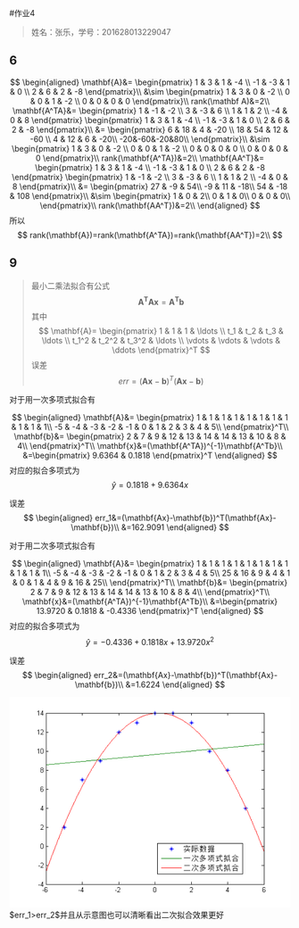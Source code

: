 #作业4

> 姓名：张乐，学号：201628013229047


## **6**
$$
\begin{aligned}
\mathbf{A}&=
\begin{pmatrix}
1 & 3 & 1 & -4 \\
-1 & -3 & 1 & 0 \\
2 & 6 & 2 & -8
\end{pmatrix}\\
&\sim
\begin{pmatrix}
1 & 3 & 0 & -2 \\
0 & 0 & 1 & -2 \\
0 & 0 & 0 & 0
\end{pmatrix}\\
rank(\mathbf A)&=2\\
\mathbf{A^TA}&=
\begin{pmatrix}
1 & -1 & -2 \\
3 & -3 & 6 \\
1 & 1 & 2 \\
-4 & 0 & 8
\end{pmatrix}
\begin{pmatrix}
1 & 3 & 1 & -4 \\
-1 & -3 & 1 & 0 \\
2 & 6 & 2 & -8
\end{pmatrix}\\
&=
\begin{pmatrix}
6 & 18 & 4 & -20 \\
18 & 54 & 12 & -60 \\
4 & 12 & 6 & -20\\
-20&-60&-20&80\\
\end{pmatrix}\\
&\sim
\begin{pmatrix}
1  &   3   &  0  &  -2 \\
0  &   0   &  1  &  -2 \\
0  &   0   &  0  &   0 \\
0  &   0   &  0  &   0
\end{pmatrix}\\
rank(\mathbf{A^TA})&=2\\
\mathbf{AA^T}&=
\begin{pmatrix}
1 & 3 & 1 & -4 \\
-1 & -3 & 1 & 0 \\
2 & 6 & 2 & -8
\end{pmatrix}
\begin{pmatrix}
1 & -1 & -2 \\
3 & -3 & 6 \\
1 & 1 & 2 \\
-4 & 0 & 8
\end{pmatrix}\\
&=
\begin{pmatrix}
27  &  -9  &  54\\
-9  &  11  & -18\\
54  & -18  & 108
\end{pmatrix}\\
&\sim
\begin{pmatrix}
1  &   0  &   2\\
0  &   1  &   0\\
0  &   0  &   0\\
\end{pmatrix}\\
rank(\mathbf{AA^T})&=2\\
\end{aligned}
$$
所以
$$
rank(\mathbf{A})=rank(\mathbf{A^TA})=rank(\mathbf{AA^T})=2\\
$$


## **9**

> 最小二乘法拟合有公式
> $$\mathbf{A^TAx}=\mathbf{A^Tb}$$
> 其中 
> $$
\mathbf{A}=
\begin{pmatrix}
1 & 1 & 1 & \ldots \\
t_1 & t_2 & t_3 & \ldots \\
t_1^2 & t_2^2 & t_3^2 & \ldots \\
\vdots & \vdots & \vdots & \ddots
\end{pmatrix}^T
$$
>误差$$
err=(\mathbf{Ax}-\mathbf{b})^T(\mathbf{Ax}-\mathbf{b})
$$

对于用一次多项式拟合有

$$
\begin{aligned}
\mathbf{A}&=
\begin{pmatrix}
 1  &   1  &   1   &  1   &  1  &   1  &   1  &   1   &  1   &  1  &   1\\
-5  &  -4  &  -3   & -2   & -1  &   0  &   1  &   2   &  3   &  4  &   5\\
\end{pmatrix}^T\\
\mathbf{b}&=
\begin{pmatrix}
 2  &   7  &   9   &  12   &  13  &   14  &   14  &   13   &  10   &  8  &   4\\
\end{pmatrix}^T\\
\mathbf{x}&=(\mathbf{A^TA})^{-1}\mathbf{A^Tb}\\
&=\begin{pmatrix}   9.6364  &  0.1818 \end{pmatrix}^T
\end{aligned}
$$
对应的拟合多项式为
$$
\hat{y}=0.1818+9.6364x
$$

误差
$$
\begin{aligned}
err_1&=(\mathbf{Ax}-\mathbf{b})^T(\mathbf{Ax}-\mathbf{b})\\
&=162.9091
\end{aligned}
$$


对于用二次多项式拟合有

$$
\begin{aligned}
\mathbf{A}&=
\begin{pmatrix}
 1  &   1  &   1   &  1   &  1  &   1  &   1  &   1   &  1   &  1  &   1\\
-5  &  -4  &  -3   & -2   & -1  &   0  &   1  &   2   &  3   &  4  &   5\\
25  &  16  &   9   &  4   &  1  &   0  &   1  &   4   &  9   & 16  &  25\\
\end{pmatrix}^T\\
\mathbf{b}&=
\begin{pmatrix}
 2  &   7  &   9   &  12   &  13  &   14  &   14  &   13   &  10   &  8  &   4\\
\end{pmatrix}^T\\
\mathbf{x}&=(\mathbf{A^TA})^{-1}\mathbf{A^Tb}\\
&=\begin{pmatrix}   13.9720  &  0.1818  & -0.4336 \end{pmatrix}^T
\end{aligned}
$$
对应的拟合多项式为
$$
\hat{y}=-0.4336+0.1818x+13.9720x^2
$$

误差
$$
\begin{aligned}
err_2&=(\mathbf{Ax}-\mathbf{b})^T(\mathbf{Ax}-\mathbf{b})\\
&=1.6224
\end{aligned}
$$

<div class="picture ">
	<img src="作业四-err.png">
</div>
$err_1>err_2$并且从示意图也可以清晰看出二次拟合效果更好


<style type="text/css">
    .picture{
        text-align: center;
    }
    .picture.bordered img{

        box-shadow: 0 2px 10px 2px rgba(0,0,0,.2);
    }
</style>

